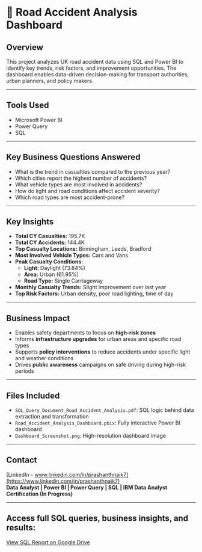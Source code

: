 # 🚧 Road Accident Analysis Dashboard

## Overview  
This project analyzes UK road accident data using SQL and Power BI to identify key trends, risk factors, and improvement opportunities. The dashboard enables data-driven decision-making for transport authorities, urban planners, and policy makers.

---

## Tools Used  
- Microsoft Power BI  
- Power Query  
- SQL  

---

## Key Business Questions Answered  
- What is the trend in casualties compared to the previous year?  
- Which cities report the highest number of accidents?  
- What vehicle types are most involved in accidents?  
- How do light and road conditions affect accident severity?  
- Which road types are most accident-prone?  

---

## Key Insights  
- **Total CY Casualties:** 195.7K  
- **Total CY Accidents:** 144.4K  
- **Top Casualty Locations:** Birmingham, Leeds, Bradford  
- **Most Involved Vehicle Types:** Cars and Vans  
- **Peak Casualty Conditions:**  
  - **Light:** Daylight (73.84%)  
  - **Area:** Urban (61.95%)  
  - **Road Type:** Single Carriageway  
- **Monthly Casualty Trends:** Slight improvement over last year  
- **Top Risk Factors:** Urban density, poor road lighting, time of day  

---

## Business Impact  
- Enables safety departments to focus on **high-risk zones**  
- Informs **infrastructure upgrades** for urban areas and specific road types  
- Supports **policy interventions** to reduce accidents under specific light and weather conditions  
- Drives **public awareness** campaigns on safe driving during high-risk periods  

---

## Files Included  
- `SQL_Query_Document_Road_Accident_Analysis.pdf`: SQL logic behind data extraction and transformation  
- `Road_Accident_Analysis_Dashboard.pbix`: Fully interactive Power BI dashboard  
- `Dashboard_Screenshot.png`: High-resolution dashboard image  

---

## Contact  
[LinkedIn - www.linkedin.com/in/prashanthnaik7](https://www.linkedin.com/in/prashanthnaik7)  
**Data Analyst | Power BI | Power Query | SQL | IBM Data Analyst Certification (In Progress)**  

---

## Access full SQL queries, business insights, and results: 
[View SQL Report on Google Drive](https://drive.google.com/file/d/1t8JncbuHIPWXgJGJ9S69IRIYS-Tk1nmk/view?usp=sharing)

